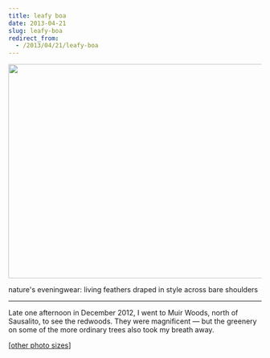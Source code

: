 ```yaml
---
title: leafy boa
date: 2013-04-21
slug: leafy-boa
redirect_from:
  - /2013/04/21/leafy-boa
---
```


<a href="http://www.flickr.com/photos/daniel_hardman/8331418793/sizes/l/"><img class="aligncenter" alt="" src="https://farm9.staticflickr.com/8491/8331418793_d00197cbfe_z.jpg" width="640" height="427" /></a>
<p class="haiku">nature's eveningwear:
living feathers draped in style
across bare shoulders</p>


<hr />

Late one afternoon in December 2012, I went to Muir Woods, north of Sausalito, to see the redwoods. They were magnificent &mdash; but the greenery on some of the more ordinary trees also took my breath away.

[<a href="http://www.flickr.com/photos/daniel_hardman/8331418793/sizes/l/" target="_blank">other photo sizes</a>]
<div id="jp-post-flair"></div>